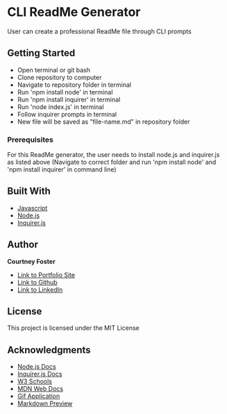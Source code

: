 # CLI ReadMe Generator

User can create a professional ReadMe file through CLI prompts

## Getting Started

* Open terminal or git bash
* Clone repository to computer
* Navigate to repository folder in terminal
* Run 'npm install node' in terminal
* Run 'npm install inquirer' in terminal
* Run 'node index.js' in terminal
* Follow inquirer prompts in terminal
* New file will be saved as "file-name.md" in repository folder


### Prerequisites

For this ReadMe generator, the user needs to install node.js and inquirer.js as listed above (Navigate to correct folder and run 'npm install node' and 'npm install inquirer' in command line)



## Built With

* [Javascript](https://developer.mozilla.org/en-US/docs/Web/JavaScript)
* [Node.js](https://nodejs.org/en/)
* [Inquirer.js](https://www.npmjs.com/package/inquirer)


## Author

**Courtney Foster** 

- [Link to Portfolio Site](https://cfoster121.github.io/portfolio/)
- [Link to Github](https://github.com/cfoster121)
- [Link to LinkedIn](https://www.linkedin.com/in/courtney-foster-0b364575/)


## License

This project is licensed under the MIT License 

## Acknowledgments

* [Node.js Docs](https://nodejs.org/en/)
* [Inquirer.js Docs](https://www.npmjs.com/package/inquirer)
* [W3 Schools](https://www.w3schools.com/)
* [MDN Web Docs](https://developer.mozilla.org/en-US/)
* [Gif Application](https://gifox.io/)
* [Markdown Preview](https://dillinger.io/)
